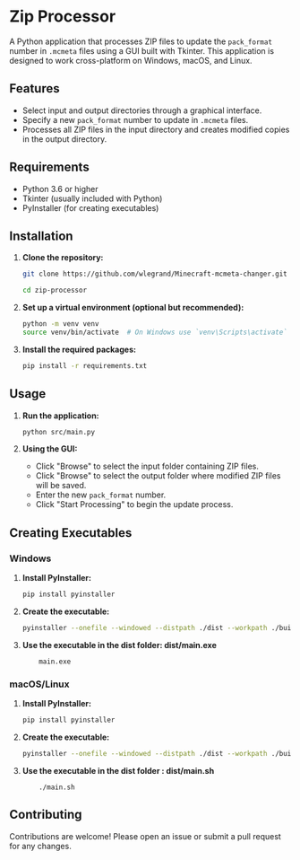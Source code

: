 # Zip Processor

A Python application that processes ZIP files to update the `pack_format` number in `.mcmeta` files using a GUI built with Tkinter. This application is designed to work cross-platform on Windows, macOS, and Linux.

## Features

- Select input and output directories through a graphical interface.
- Specify a new `pack_format` number to update in `.mcmeta` files.
- Processes all ZIP files in the input directory and creates modified copies in the output directory.

## Requirements

- Python 3.6 or higher
- Tkinter (usually included with Python)
- PyInstaller (for creating executables)

## Installation

1. **Clone the repository:**

    ```bash
    git clone https://github.com/wlegrand/Minecraft-mcmeta-changer.git

    cd zip-processor
    ```

2. **Set up a virtual environment (optional but recommended):**

    ```bash
    python -m venv venv
    source venv/bin/activate  # On Windows use `venv\Scripts\activate`
    ```

3. **Install the required packages:**

    ```bash
    pip install -r requirements.txt
    ```

## Usage

1. **Run the application:**

    ```bash
    python src/main.py
    ```

2. **Using the GUI:**

    - Click "Browse" to select the input folder containing ZIP files.
    - Click "Browse" to select the output folder where modified ZIP files will be saved.
    - Enter the new `pack_format` number.
    - Click "Start Processing" to begin the update process.

## Creating Executables

### Windows

1. **Install PyInstaller:**

    ```bash
    pip install pyinstaller
    ```

2. **Create the executable:**

    ```bash
    pyinstaller --onefile --windowed --distpath ./dist --workpath ./build src/main.py
    ```
3. **Use the executable in the dist folder: dist/main.exe**
    ```
        main.exe
   ```
### macOS/Linux

1. **Install PyInstaller:**

    ```bash
    pip install pyinstaller
    ```

2. **Create the executable:**

    ```bash
    pyinstaller --onefile --windowed --distpath ./dist --workpath ./build src/main.py
    ```
3. **Use the executable in the dist folder : dist/main.sh**
    ```
        ./main.sh 
   ```


## Contributing

Contributions are welcome! Please open an issue or submit a pull request for any changes.

